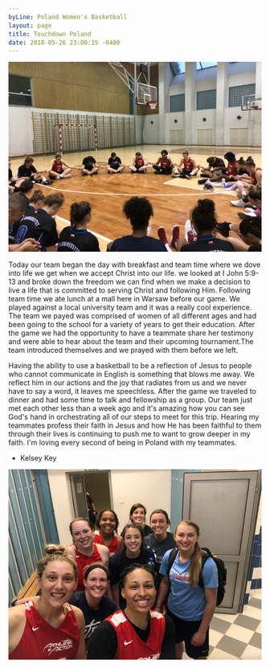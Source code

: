 ```yaml
---
byLine: Poland Women's Basketball
layout: page
title: Touchdown Poland
date: 2018-05-26 23:00:15 -0400
---
```

![](/uploads/2018/05/27/IMG_1258.JPG)

Today our team began the day with breakfast and team time where we dove into life we get when we accept Christ into our life. we looked at I John 5:9-13 and broke down the freedom we can find when we make a decision to live a life that is committed to serving Christ and following Him. Following team time we ate lunch at a mall here in Warsaw before our game. We played against a local university team and it was a really cool experience. The team we payed was comprised of women of all different ages and had been going to the school for a variety of years to get their education. After the game we had the opportunity to have a teammate share her testimony and were able to hear about the team and their upcoming tournament.The team introduced themselves and we prayed with them before we left.

​Having the ability to use a basketball to be a reflection of Jesus to people who cannot communicate in English is something that blows me away. We reflect him in our actions and the joy that radiates from us and we never have to say a word, it leaves me speechless. After the game we traveled to dinner and had some time to talk and fellowship as a group. Our team just met each other less than a week ago and it's amazing how you can see God's hand in orchestrating all of our steps to meet for this trip. Hearing my teammates profess their faith in Jesus and how He has been faithful to them through their lives is continuing to push me to want to grow deeper in my faith. I'm loving every second of being in Poland with my teammates.

* Kelsey Key

![](/uploads/2018/05/27/IMG_1265.JPG)